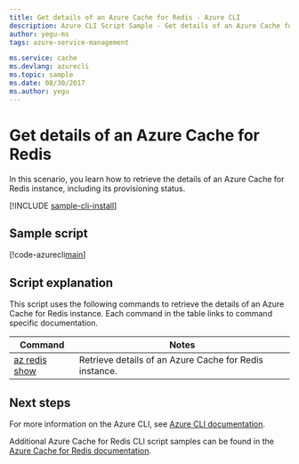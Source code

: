 ```yaml
---
title: Get details of an Azure Cache for Redis - Azure CLI
description: Azure CLI Script Sample - Get details of an Azure Cache for Redis
author: yegu-ms
tags: azure-service-management

ms.service: cache
ms.devlang: azurecli
ms.topic: sample
ms.date: 08/30/2017
ms.author: yegu
---
```


# Get details of an Azure Cache for Redis

In this scenario, you learn how to retrieve the details of an Azure Cache for Redis instance, including its provisioning status.

[!INCLUDE [sample-cli-install](../../../includes/sample-cli-install.md)]

## Sample script

[!code-azurecli[main](../../../cli_scripts/redis-cache/show-cache/show-cache.sh "Azure Cache for Redis")]

## Script explanation

This script uses the following commands to retrieve the details of an Azure Cache for Redis instance. Each command in the table links to command specific documentation.

| Command | Notes |
|---|---|
| [az redis show](https://docs.microsoft.com/cli/azure/redis) | Retrieve details of an Azure Cache for Redis instance. |


## Next steps

For more information on the Azure CLI, see [Azure CLI documentation](https://docs.microsoft.com/cli/azure).

Additional Azure Cache for Redis CLI script samples can be found in the [Azure Cache for Redis documentation](../cli-samples.md).
